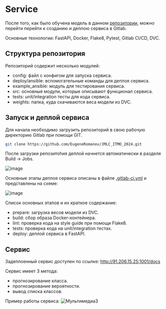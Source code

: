# Service
 
После того, как было обучена модель в данном [репозитории](https://github.com/EugeneRomanov/JMLC_ITMO_2024/tree/main/modelling), можно перейти перейти к созданию и деплою сервиса в Gitlab.

Основные технологии: FastAPI, Docker, Flake8, Pytest, Gitlab CI/CD, DVC.

## Структура репозитория

Репозиторий содержит несколько модулей:
- config: файл с конфигом для запуска сервиса.
- deploy/ansible: вспомогательные команды для деплоя сервиса.
- example_ansible: модуль для тестирования сервиса.
- src: основные модули, которые описывают функционал сервиса.
- tests: unit/integration тесты для кода сервиса.
- weights: папка, куда скачиваются веса модели из DVC. 


## Запуск и деплой сервиса

Для начала необходимо загрузить репозиторий в свою рабочую директорию Gitlab при помощи GIT.
```bash
git clone https://github.com/EugeneRomanov/JMLC_ITMO_2024.git
```
После загрузки репозитоhия деплой начнется автоматически в разделе Build -> Jobs.

![image](https://github.com/user-attachments/assets/c57c4459-2b5e-4590-b0d3-a545397f3b53)

Основные этапы деплоя сервиса описаны в файле [.gitlab-ci.yml](https://github.com/EugeneRomanov/JMLC_ITMO_2024/blob/main/service/.gitlab-ci.yml) и представлены на схеме: 

![image](https://github.com/EugeneRomanov/JMLC_ITMO_2024/assets/72860505/66ed7890-6fbf-4f03-84f3-c902ba60f694)

Список основных этапов и их краткое содержание: 
  - prepare: загрузка весов модели из DVC.
  - build: сбор образа Docker-контейнера. 
  - lint: проверка кода на style guide при помощи Flake8.
  - tests: проверка кода на unit/integration тестах. 
  - deploy: деплой сервиса в FastAPI. 

## Сервис
Задеплоенный сервис доступен по ссылке: http://91.206.15.25:1001/docs

Сервис имеет 3 метода: 

- прогнозирование класса.
- прогнозирование вероятности.
- вывод списка классов.

Пример работы сервиса:
![Мультимедиа3](https://github.com/user-attachments/assets/a7794565-186e-416f-bfd6-c7df6fcb35f0)
